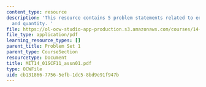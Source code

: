 ```yaml
---
content_type: resource
description: 'This resource contains 5 problem statements related to equilibrium price
  and quantity. '
file: https://ol-ocw-studio-app-production.s3.amazonaws.com/courses/14-01sc-principles-of-microeconomics-fall-2011/cb13186677565efb1dc58bd9e91f947b_MIT14_01SCF11_assn01.pdf
file_type: application/pdf
learning_resource_types: []
parent_title: Problem Set 1
parent_type: CourseSection
resourcetype: Document
title: MIT14_01SCF11_assn01.pdf
type: OCWFile
uid: cb131866-7756-5efb-1dc5-8bd9e91f947b
---
```

